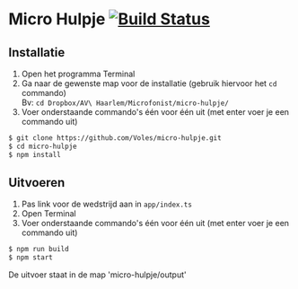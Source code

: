 Micro Hulpje [![Build Status](https://travis-ci.org/Voles/micro-hulpje.svg?branch=master)](https://travis-ci.org/Voles/micro-hulpje)
============

## Installatie

1. Open het programma Terminal
1. Ga naar de gewenste map voor de installatie (gebruik hiervoor het `cd` commando)  
Bv: `cd Dropbox/AV\ Haarlem/Microfonist/micro-hulpje/`
1. Voer onderstaande commando's één voor één uit (met enter voer je een commando uit)

```bash
$ git clone https://github.com/Voles/micro-hulpje.git
$ cd micro-hulpje
$ npm install
```

## Uitvoeren

1. Pas link voor de wedstrijd aan in `app/index.ts`
1. Open Terminal
1. Voer onderstaande commando's één voor één uit (met enter voer je een commando uit)

```bash
$ npm run build
$ npm start
```

De uitvoer staat in de map 'micro-hulpje/output'
